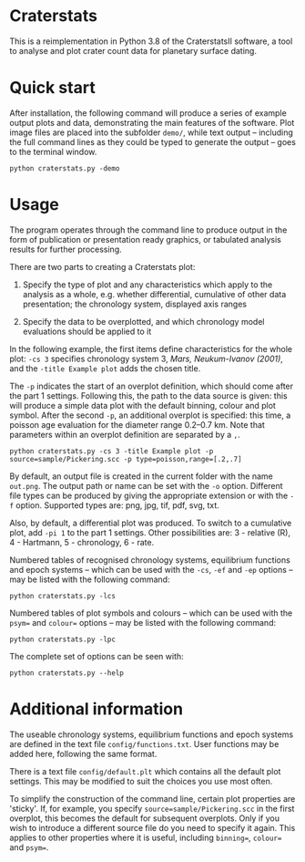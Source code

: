 
# Craterstats

This is a reimplementation in Python 3.8 of the CraterstatsII software, a tool to analyse and plot crater count data for planetary surface dating.
 
# Quick start

After installation, the following command will produce a series of example output plots and data, demonstrating the main features of the software. Plot image files are placed into the subfolder `demo/`, while text output – including the full command lines as they could be typed to generate the output – goes to the terminal window.

    python craterstats.py -demo


# Usage

The program operates through the command line to produce output in the form of publication or presentation ready graphics, or tabulated analysis results for further processing.

There are two parts to creating a Craterstats plot:

1. Specify the type of plot and any characteristics which apply to the analysis as a whole, e.g. whether differential, cumulative of other data presentation; the chronology system, displayed axis ranges

2. Specify the data to be overplotted, and which chronology model evaluations should be applied to it

In the following example, the first items define characteristics for the whole plot: `-cs 3` specifies chronology system 3, *Mars, Neukum-Ivanov (2001)*, and the `-title Example plot` adds the chosen title.

The `-p` indicates the start of an overplot definition, which should come after the part 1 settings. Following this, the path to the data source is given: this will produce a simple data plot with the default binning, colour and plot symbol. After the second `-p`, an additional overplot is specified: this time, a poisson age evaluation for the diameter range 0.2–0.7 km. Note that parameters within an overplot definition are separated by a `,`.  

    python craterstats.py -cs 3 -title Example plot -p source=sample/Pickering.scc -p type=poisson,range=[.2,.7]

By default, an output file is created in the current folder with the name `out.png`. The output path or name can be set with the `-o` option.  Different file types can be produced by giving the appropriate extension or with the `-f` option. Supported types are: png, jpg, tif, pdf, svg, txt.

Also, by default, a differential plot was produced. To switch to a cumulative plot, add `-pi 1` to the part 1 settings. Other possibilities are: 3 - relative (R), 4 - Hartmann, 5 - chronology, 6 - rate.

Numbered tables of recognised chronology systems, equilibrium functions and epoch systems – which can be used with the `-cs`, `-ef` and `-ep` options – may be listed with the following command:

    python craterstats.py -lcs

Numbered tables of plot symbols and colours – which can be used with the `psym=` and `colour=` options – may be listed with the following command:

    python craterstats.py -lpc

The complete set of options can be seen with:

    python craterstats.py --help

# Additional information

The useable chronology systems, equilibrium functions and epoch systems are defined in the text file `config/functions.txt`. User functions may be added here, following the same format.

There is a text file `config/default.plt` which contains all the default plot settings. This may be modified to suit the choices you use most often.

To simplify the construction of the command line, certain plot properties are 'sticky'. If, for example, you specify `source=sample/Pickering.scc` in the first overplot, this becomes the default for subsequent overplots. Only if you wish to introduce a different source file do you need to specify it again. This applies to other properties where it is useful, including `binning=`, `colour=` and `psym=`.

